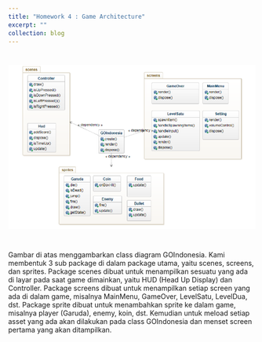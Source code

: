```yaml
---
title: "Homework 4 : Game Architecture"
excerpt: ""
collection: blog
---
```



<br>
<center><img style="margin-top:2%; margin-bottom:2%" src='/images/class_diagram.png'></center>
<br>

Gambar di atas menggambarkan class diagram GOIndonesia. Kami membentuk 3 sub package di dalam package utama, yaitu scenes, screens, dan sprites. Package scenes dibuat untuk menampilkan sesuatu yang ada di layar pada saat game dimainkan, yaitu HUD (Head Up Display) dan Controller. Package screens dibuat untuk menampilkan setiap screen yang ada di dalam game, misalnya MainMenu, GameOver, LevelSatu, LevelDua, dst. Package sprite dibuat untuk menambahkan sprite ke dalam game, misalnya player (Garuda), enemy, koin, dst. Kemudian untuk meload setiap asset yang ada akan dilakukan pada class GOIndonesia dan menset screen pertama yang akan ditampilkan.